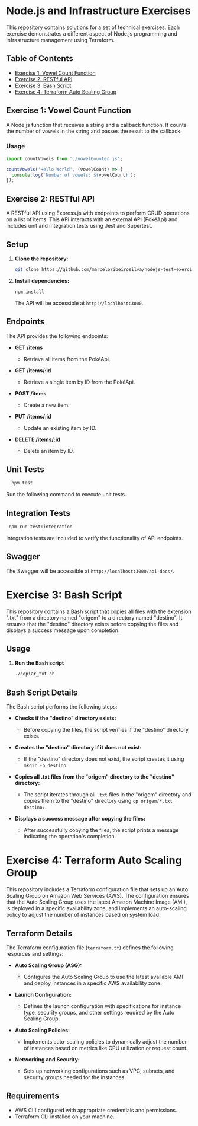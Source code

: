 # Node.js and Infrastructure Exercises

This repository contains solutions for a set of technical exercises. Each exercise demonstrates a different aspect of Node.js programming and infrastructure management using Terraform.

## Table of Contents

- [Exercise 1: Vowel Count Function](#exercise-1-vowel-count-function)
- [Exercise 2: RESTful API](#exercise-2-restful-api)
- [Exercise 3: Bash Script](#exercise-3-bash-script)
- [Exercise 4: Terraform Auto Scaling Group](#exercise-4-terraform-auto-scaling-group)

## Exercise 1: Vowel Count Function

A Node.js function that receives a string and a callback function. It counts the number of vowels in the string and passes the result to the callback.

### Usage

```javascript
import countVowels from './vowelCounter.js';

countVowels('Hello World', (vowelCount) => {
  console.log(`Number of vowels: ${vowelCount}`);
});
```

## Exercise 2: RESTful API

A RESTful API using Express.js with endpoints to perform CRUD operations on a list of items. This API interacts with an external API (PokéApi) and includes unit and integration tests using Jest and Supertest.

## Setup

1. **Clone the repository:**

   ```bash
   git clone https://github.com/marceloribeirosilva/nodejs-test-exercises.git
   ```

2. **Install dependencies:**

   ```bash
   npm install
   ```

   The API will be accessible at `http://localhost:3000`.

## Endpoints

The API provides the following endpoints:

- **GET /items**
  - Retrieve all items from the PokéApi.

- **GET /items/:id**
  - Retrieve a single item by ID from the PokéApi.

- **POST /items**
  - Create a new item.

- **PUT /items/:id**
  - Update an existing item by ID.

- **DELETE /items/:id**
  - Delete an item by ID.

## Unit Tests

  ```bash
    npm test
  ```
  Run the following command to execute unit tests.

## Integration Tests

  ```bash
   npm run test:integration
  ```
  Integration tests are included to verify the functionality of API endpoints.

## Swagger

The Swagger will be accessible at `http://localhost:3000/api-docs/`.

# Exercise 3: Bash Script

This repository contains a Bash script that copies all files with the extension ".txt" from a directory named "origem" to a directory named "destino". It ensures that the "destino" directory exists before copying the files and displays a success message upon completion.

## Usage

1. **Run the Bash script**

   ```bash
   ./copiar_txt.sh
   ```

## Bash Script Details

The Bash script performs the following steps:

- **Checks if the "destino" directory exists:**
  - Before copying the files, the script verifies if the "destino" directory exists.

- **Creates the "destino" directory if it does not exist:**
  - If the "destino" directory does not exist, the script creates it using `mkdir -p destino`.

- **Copies all .txt files from the "origem" directory to the "destino" directory:**
  - The script iterates through all `.txt` files in the "origem" directory and copies them to the "destino" directory using `cp origem/*.txt destino/`.

- **Displays a success message after copying the files:**
  - After successfully copying the files, the script prints a message indicating the operation's completion.

# Exercise 4: Terraform Auto Scaling Group

This repository includes a Terraform configuration file that sets up an Auto Scaling Group on Amazon Web Services (AWS). The configuration ensures that the Auto Scaling Group uses the latest Amazon Machine Image (AMI), is deployed in a specific availability zone, and implements an auto-scaling policy to adjust the number of instances based on system load.

## Terraform Details

The Terraform configuration file (`terraform.tf`) defines the following resources and settings:

- **Auto Scaling Group (ASG):**
  - Configures the Auto Scaling Group to use the latest available AMI and deploy instances in a specific AWS availability zone.

- **Launch Configuration:**
  - Defines the launch configuration with specifications for instance type, security groups, and other settings required by the Auto Scaling Group.

- **Auto Scaling Policies:**
  - Implements auto-scaling policies to dynamically adjust the number of instances based on metrics like CPU utilization or request count.

- **Networking and Security:**
  - Sets up networking configurations such as VPC, subnets, and security groups needed for the instances.

## Requirements

- AWS CLI configured with appropriate credentials and permissions.
- Terraform CLI installed on your machine.

